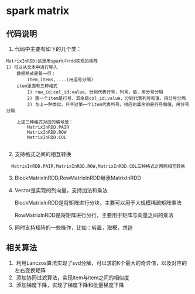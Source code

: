# spark matrix
## 代码说明
1. 代码中主要有如下的几个类：
```
MatrixInRDD:这是用spark中rdd实现的矩阵
1) 可以从文本中进行导入
    数据格式是每一行：
        item,items,....(用逗号分隔)
    item里面有三种格式
        1) row_id;col_id;value，分别代表行号，列号，值，用分号分隔
        2) 第一个item是行号，其余是col_id;value，分别代表列号和值，用分号分隔
        3) 与上一种类似，只不过第一个item代表列号，相应的其余的是行号和值，用分号分隔
    
    上述三种格式对应的编号是：
        MatrixInRDD.PAIR
        MatrixInRDD.ROW
        MatrixInRDD.COL
    
```
2) 支持格式之间的相互转换

```
  MatrixInRDD.PAIR,MatrixInRDD.ROW,MatrixInRDD.COL三种格式之两两相互转换
```

3) BlockMatrixInRDD,RowMatrixInRDD继承MatrixInRDD

4) Vector是实现的列向量，支持加法和乘法

      BlockMatrixInRDD是将矩阵进行分块，主要可以用于大规模稀疏矩阵乘法

      RowMatrixInRDD是将矩阵进行分行，主要用于矩阵与向量之间的乘法

5) 同时支持矩阵的一些操作，比如：转置，取模，求迹

## 相关算法  
1.  利用Lanczos算法实现了svd分解，可以求前K个最大的奇异值，以及对应的左右变换矩阵  
2.  添加协同过滤算法，实现item与item之间的相似度
3.  添加梯度下降，实现了梯度下降和批量梯度下降


